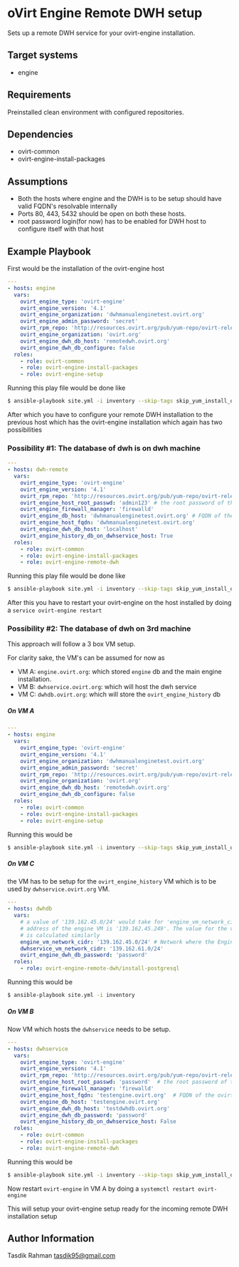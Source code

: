 oVirt Engine Remote DWH setup
=============================

Sets up a remote DWH service for your ovirt-engine installation.

Target systems
--------------

* engine

Requirements
------------

Preinstalled clean environment with configured repositories.

Dependencies
------------

* ovirt-common
* ovirt-engine-install-packages

Assumptions
-----------

- Both the hosts where engine and the DWH is to be setup should have valid FQDN's resolvable internally
- Ports 80, 443, 5432 should be open on both these hosts.
- root password login(for now) has to be enabled for DWH host to configure itself with that host


Example Playbook
----------------

First would be the installation of the ovirt-engine host

```yaml
---
- hosts: engine
  vars:
    ovirt_engine_type: 'ovirt-engine'
    ovirt_engine_version: '4.1'
    ovirt_engine_organization: 'dwhmanualenginetest.ovirt.org'
    ovirt_engine_admin_password: 'secret'
    ovirt_rpm_repo: 'http://resources.ovirt.org/pub/yum-repo/ovirt-release41.rpm'
    ovirt_engine_organization: 'ovirt.org'
    ovirt_engine_dwh_db_host: 'remotedwh.ovirt.org'
    ovirt_engine_dwh_db_configure: false
  roles:
    - role: ovirt-common
    - role: ovirt-engine-install-packages
    - role: ovirt-engine-setup
```

Running this play file would be done like

```bash
$ ansible-playbook site.yml -i inventory --skip-tags skip_yum_install_ovirt_engine_dwh,skip_yum_install_ovirt_engine_dwh_setup
```

After which you have to configure your remote DWH installation to the previous host which has the ovirt-engine installation which again has two possibilities

### Possibility #1: The database of dwh is on dwh machine

```yaml
---
- hosts: dwh-remote
  vars:
    ovirt_engine_type: 'ovirt-engine'
    ovirt_engine_version: '4.1'
    ovirt_rpm_repo: 'http://resources.ovirt.org/pub/yum-repo/ovirt-release41.rpm'
    ovirt_engine_host_root_passwd: 'admin123' # the root password of the host where ovirt-engine is installed
    ovirt_engine_firewall_manager: 'firewalld'
    ovirt_engine_db_host: 'dwhmanualenginetest.ovirt.org' # FQDN of the ovirt-engine installation host, should be resolvable from the new DWH host
    ovirt_engine_host_fqdn: 'dwhmanualenginetest.ovirt.org'
    ovirt_engine_dwh_db_host: 'localhost'
    ovirt_engine_history_db_on_dwhservice_host: True
  roles:
    - role: ovirt-common
    - role: ovirt-engine-install-packages
    - role: ovirt-engine-remote-dwh
```

Running this play file would be done like

```bash
$ ansible-playbook site.yml -i inventory --skip-tags skip_yum_install_ovirt_engine,skip_yum_install_ovirt_engine_dwh
```

After this you have to restart your ovirt-engine on the host installed by doing a `service ovirt-engine restart`

### Possibility #2: The database of dwh on 3rd machine

This approach will follow a 3 box VM setup. 

For clarity sake, the VM's can be assumed for now as

- VM A: `engine.ovirt.org`: which stored `engine` db and the main engine installation.
- VM B: `dwhservice.ovirt.org`: which will host the dwh service
- VM C: `dwhdb.ovirt.org`: which will store the `ovirt_engine_history` db

##### On VM A

```yaml
---
- hosts: engine
  vars:
    ovirt_engine_type: 'ovirt-engine'
    ovirt_engine_version: '4.1'
    ovirt_engine_organization: 'dwhmanualenginetest.ovirt.org'
    ovirt_engine_admin_password: 'secret'
    ovirt_rpm_repo: 'http://resources.ovirt.org/pub/yum-repo/ovirt-release41.rpm'
    ovirt_engine_organization: 'ovirt.org'
    ovirt_engine_dwh_db_host: 'remotedwh.ovirt.org'
    ovirt_engine_dwh_db_configure: false
  roles:
    - role: ovirt-common
    - role: ovirt-engine-install-packages
    - role: ovirt-engine-setup
```

Running this would be

```sh
$ ansible-playbook site.yml -i inventory --skip-tags skip_yum_install_ovirt_engine_dwh,skip_yum_install_ovirt_engine_dwh_setup
```

##### On VM C

the VM has to be setup for the `ovirt_engine_history` VM which is to be used by `dwhservice.ovirt.org` VM.

```yaml
---
- hosts: dwhdb
  vars:
    # a value of '139.162.45.0/24' would take for 'engine_vm_network_cidr' when the IP
    # address of the engine VM is '139.162.45.249'. The value for the value below 
    # is calculated similarly
    engine_vm_network_cidr: '139.162.45.0/24' # Network where the Engine VM lies
    dwhservice_vm_network_cidr: '139.162.61.0/24'
    ovirt_engine_dwh_db_password: 'password'
  roles:
    - role: ovirt-engine-remote-dwh/install-postgresql

```

Running this would be 

```bash
$ ansible-playbook site.yml -i inventory
```

##### On VM B

Now VM which hosts the `dwhservice` needs to be setup. 

```yaml
---
- hosts: dwhservice
  vars:
    ovirt_engine_type: 'ovirt-engine'
    ovirt_engine_version: '4.1'
    ovirt_rpm_repo: 'http://resources.ovirt.org/pub/yum-repo/ovirt-release41.rpm'
    ovirt_engine_host_root_passwd: 'password'  # the root password of the host where ovirt-engine is installed
    ovirt_engine_firewall_manager: 'firewalld'
    ovirt_engine_host_fqdn: 'testengine.ovirt.org'  # FQDN of the ovirt-engine installation host, should be resolvable from the new DWH host
    ovirt_engine_db_host: 'testengine.ovirt.org' 
    ovirt_engine_dwh_db_host: 'testdwhdb.ovirt.org'
    ovirt_engine_dwh_db_password: 'password'
    ovirt_engine_history_db_on_dwhservice_host: False
  roles:
    - role: ovirt-common
    - role: ovirt-engine-install-packages
    - role: ovirt-engine-remote-dwh
```

Running this would be 

```bash
$ ansible-playbook site.yml -i inventory --skip-tags skip_yum_install_ovirt_engine,skip_yum_install_ovirt_engine_dwh -vvv
```

Now restart `ovirt-engine` in VM A by doing a `systemctl restart ovirt-engine`

This will setup your ovirt-engine setup ready for the incoming remote DWH installation setup

Author Information
------------------

Tasdik Rahman
tasdik95@gmail.com
